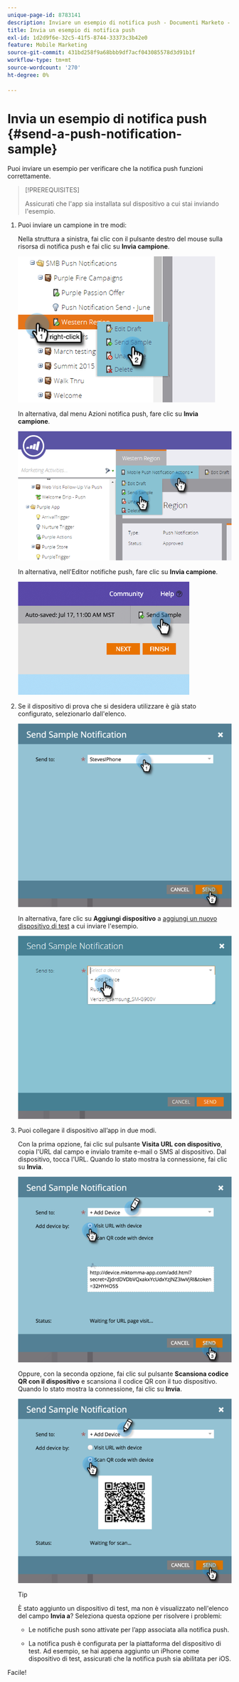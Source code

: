 ```yaml
---
unique-page-id: 8783141
description: Inviare un esempio di notifica push - Documenti Marketo - Documentazione del prodotto
title: Invia un esempio di notifica push
exl-id: 1d2d9f6e-32c5-41f5-8744-33373c3b42e0
feature: Mobile Marketing
source-git-commit: 431bd258f9a68bbb9df7acf043085578d3d91b1f
workflow-type: tm+mt
source-wordcount: '270'
ht-degree: 0%

---
```


# Invia un esempio di notifica push {#send-a-push-notification-sample}

Puoi inviare un esempio per verificare che la notifica push funzioni correttamente.

>[!PREREQUISITES]
>
>Assicurati che l&#39;app sia installata sul dispositivo a cui stai inviando l&#39;esempio.

1. Puoi inviare un campione in tre modi:

   Nella struttura a sinistra, fai clic con il pulsante destro del mouse sulla risorsa di notifica push e fai clic su **Invia campione**.

   ![](assets/image2015-7-13-11-3a26-3a15.png)

   In alternativa, dal menu Azioni notifica push, fare clic su **Invia campione**.

   ![](assets/image2015-7-13-11-3a28-3a37.png)

   In alternativa, nell&#39;Editor notifiche push, fare clic su **Invia campione**.

   ![](assets/image2015-7-20-13-3a29-3a3.png)

1. Se il dispositivo di prova che si desidera utilizzare è già stato configurato, selezionarlo dall&#39;elenco.

   ![](assets/image2015-7-29-8-3a25-3a17.png)

   In alternativa, fare clic su **Aggiungi dispositivo** a [aggiungi un nuovo dispositivo di test](/help/marketo/product-docs/mobile-marketing/push-notifications/adding-a-new-test-device.md) a cui inviare l&#39;esempio.

   ![](assets/image2015-7-13-11-3a34-3a21.png)

1. Puoi collegare il dispositivo all’app in due modi.

   Con la prima opzione, fai clic sul pulsante **Visita URL con dispositivo**, copia l&#39;URL dal campo e invialo tramite e-mail o SMS al dispositivo. Dal dispositivo, tocca l’URL. Quando lo stato mostra la connessione, fai clic su **Invia**.

   ![](assets/image2015-7-29-8-3a29-3a18.png)

   Oppure, con la seconda opzione, fai clic sul pulsante **Scansiona codice QR con il dispositivo** e scansiona il codice QR con il tuo dispositivo. Quando lo stato mostra la connessione, fai clic su **Invia**.

   ![](assets/image2015-7-29-8-3a31-3a20.png)

   >[!TIP]
   >
   >È stato aggiunto un dispositivo di test, ma non è visualizzato nell&#39;elenco del campo **Invia a**? Seleziona questa opzione per risolvere i problemi:
   >
   >* Le notifiche push sono attivate per l’app associata alla notifica push.
   >
   >* La notifica push è configurata per la piattaforma del dispositivo di test. Ad esempio, se hai appena aggiunto un iPhone come dispositivo di test, assicurati che la notifica push sia abilitata per iOS.

Facile!
